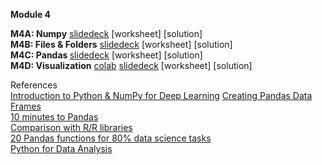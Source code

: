 <b>Module 4</b>  

<b>M4A: Numpy</b> [slidedeck](https://www.dropbox.com/scl/fi/ji4dokzhmyx275z5suni8/M4A-Numpy.pptx?rlkey=5ymugrrmjdy0udpuma8dpc0as&dl=0) [worksheet] [solution]   
<b>M4B: Files & Folders</b> [slidedeck](https://www.dropbox.com/scl/fi/philqjpm6707evp4vtoxj/M2B2-Files-Folders.pptx?rlkey=5rrsgrzbc30djlmjs9s1133x9&dl=0) [worksheet] [solution]  
<b>M4C: Pandas </b> [slidedeck](https://www.dropbox.com/scl/fi/a1nzvt38b24bzsfuo6b1s/M4C-pandas.pptx?rlkey=9u8qy8j8wzqt4fuvt9dazsyrq&dl=0) [worksheet] [solution]  
<b>M4D: Visualization</b> [colab](https://colab.research.google.com/drive/1U0oH-nq82mwVkvWmEZLym1PioT3JsYch#scrollTo=0CPaxl-50Cfn) [slidedeck](https://www.dropbox.com/scl/fi/mf1arerhqtush4iqefj0j/W2-1-Data-Visualization.pptx?rlkey=ktmj626cmjexpdp9bmaz06p2h&dl=0) [worksheet] [solution]  

References  
[Introduction to Python & NumPy for Deep Learning](https://colab.research.google.com/github/deepmind/educational/blob/master/colabs/summer_schools/intro_to_python_numpy_for_deep_learning.ipynb) 
[Creating Pandas Data Frames](https://colab.research.google.com/drive/1v6olHp0JBgHLnx8GMXUBI7zDY90C-lKn)  
[10 minutes to Pandas](https://pandas.pydata.org/docs/user_guide/10min.html)  
[Comparison with R/R libraries](https://pandas.pydata.org/docs/getting_started/comparison/comparison_with_r.html)  
[20 Pandas functions for 80% data science tasks](https://www.kaggle.com/code/youssef19/20-pandas-functions-for-80-data-science-tasks?scriptVersionId=118961959)  
[Python for Data Analysis](https://wesmckinney.com/book/)  

